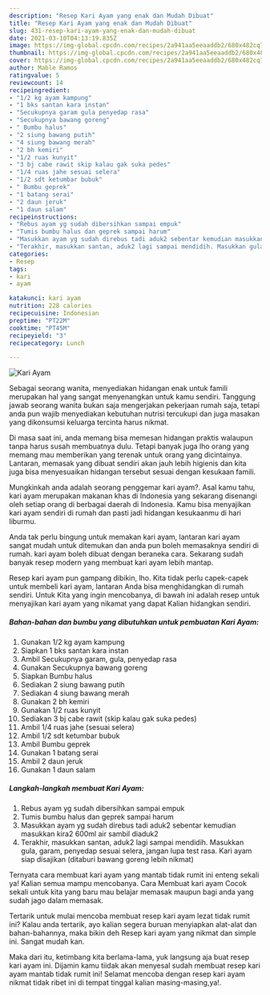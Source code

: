 ```yaml
---
description: "Resep Kari Ayam yang enak dan Mudah Dibuat"
title: "Resep Kari Ayam yang enak dan Mudah Dibuat"
slug: 431-resep-kari-ayam-yang-enak-dan-mudah-dibuat
date: 2021-03-10T04:13:19.835Z
image: https://img-global.cpcdn.com/recipes/2a941aa5eeaaddb2/680x482cq70/kari-ayam-foto-resep-utama.jpg
thumbnail: https://img-global.cpcdn.com/recipes/2a941aa5eeaaddb2/680x482cq70/kari-ayam-foto-resep-utama.jpg
cover: https://img-global.cpcdn.com/recipes/2a941aa5eeaaddb2/680x482cq70/kari-ayam-foto-resep-utama.jpg
author: Mable Ramos
ratingvalue: 5
reviewcount: 14
recipeingredient:
- "1/2 kg ayam kampung"
- "1 bks santan kara instan"
- "Secukupnya garam gula penyedap rasa"
- "Secukupnya bawang goreng"
- " Bumbu halus"
- "2 siung bawang putih"
- "4 siung bawang merah"
- "2 bh kemiri"
- "1/2 ruas kunyit"
- "3 bj cabe rawit skip kalau gak suka pedes"
- "1/4 ruas jahe sesuai selera"
- "1/2 sdt ketumbar bubuk"
- " Bumbu geprek"
- "1 batang serai"
- "2 daun jeruk"
- "1 daun salam"
recipeinstructions:
- "Rebus ayam yg sudah dibersihkan sampai empuk"
- "Tumis bumbu halus dan geprek sampai harum"
- "Masukkan ayam yg sudah direbus tadi aduk2 sebentar kemudian masukkan kira2 600ml air sambil diaduk2"
- "Terakhir, masukkan santan, aduk2 lagi sampai mendidih. Masukkan gula, garam, penyedap sesuai selera, jangan lupa test rasa. Kari ayam siap disajikan (ditaburi bawang goreng lebih nikmat)"
categories:
- Resep
tags:
- kari
- ayam

katakunci: kari ayam 
nutrition: 228 calories
recipecuisine: Indonesian
preptime: "PT22M"
cooktime: "PT45M"
recipeyield: "3"
recipecategory: Lunch

---
```



![Kari Ayam](https://img-global.cpcdn.com/recipes/2a941aa5eeaaddb2/680x482cq70/kari-ayam-foto-resep-utama.jpg)

Sebagai seorang wanita, menyediakan hidangan enak untuk famili merupakan hal yang sangat menyenangkan untuk kamu sendiri. Tanggung jawab seorang  wanita bukan saja mengerjakan pekerjaan rumah saja, tetapi anda pun wajib menyediakan kebutuhan nutrisi tercukupi dan juga masakan yang dikonsumsi keluarga tercinta harus nikmat.

Di masa  saat ini, anda memang bisa memesan hidangan praktis walaupun tanpa harus susah membuatnya dulu. Tetapi banyak juga lho orang yang memang mau memberikan yang terenak untuk orang yang dicintainya. Lantaran, memasak yang dibuat sendiri akan jauh lebih higienis dan kita juga bisa menyesuaikan hidangan tersebut sesuai dengan kesukaan famili. 



Mungkinkah anda adalah seorang penggemar kari ayam?. Asal kamu tahu, kari ayam merupakan makanan khas di Indonesia yang sekarang disenangi oleh setiap orang di berbagai daerah di Indonesia. Kamu bisa menyajikan kari ayam sendiri di rumah dan pasti jadi hidangan kesukaanmu di hari liburmu.

Anda tak perlu bingung untuk memakan kari ayam, lantaran kari ayam sangat mudah untuk ditemukan dan anda pun boleh memasaknya sendiri di rumah. kari ayam boleh dibuat dengan beraneka cara. Sekarang sudah banyak resep modern yang membuat kari ayam lebih mantap.

Resep kari ayam pun gampang dibikin, lho. Kita tidak perlu capek-capek untuk membeli kari ayam, lantaran Anda bisa menghidangkan di rumah sendiri. Untuk Kita yang ingin mencobanya, di bawah ini adalah resep untuk menyajikan kari ayam yang nikamat yang dapat Kalian hidangkan sendiri.

<!--inarticleads1-->

##### Bahan-bahan dan bumbu yang dibutuhkan untuk pembuatan Kari Ayam:

1. Gunakan 1/2 kg ayam kampung
1. Siapkan 1 bks santan kara instan
1. Ambil Secukupnya garam, gula, penyedap rasa
1. Gunakan Secukupnya bawang goreng
1. Siapkan  Bumbu halus
1. Sediakan 2 siung bawang putih
1. Sediakan 4 siung bawang merah
1. Gunakan 2 bh kemiri
1. Gunakan 1/2 ruas kunyit
1. Sediakan 3 bj cabe rawit (skip kalau gak suka pedes)
1. Ambil 1/4 ruas jahe (sesuai selera)
1. Ambil 1/2 sdt ketumbar bubuk
1. Ambil  Bumbu geprek
1. Gunakan 1 batang serai
1. Ambil 2 daun jeruk
1. Gunakan 1 daun salam




<!--inarticleads2-->

##### Langkah-langkah membuat Kari Ayam:

1. Rebus ayam yg sudah dibersihkan sampai empuk
1. Tumis bumbu halus dan geprek sampai harum
1. Masukkan ayam yg sudah direbus tadi aduk2 sebentar kemudian masukkan kira2 600ml air sambil diaduk2
1. Terakhir, masukkan santan, aduk2 lagi sampai mendidih. Masukkan gula, garam, penyedap sesuai selera, jangan lupa test rasa. Kari ayam siap disajikan (ditaburi bawang goreng lebih nikmat)




Ternyata cara membuat kari ayam yang mantab tidak rumit ini enteng sekali ya! Kalian semua mampu mencobanya. Cara Membuat kari ayam Cocok sekali untuk kita yang baru mau belajar memasak maupun bagi anda yang sudah jago dalam memasak.

Tertarik untuk mulai mencoba membuat resep kari ayam lezat tidak rumit ini? Kalau anda tertarik, ayo kalian segera buruan menyiapkan alat-alat dan bahan-bahannya, maka bikin deh Resep kari ayam yang nikmat dan simple ini. Sangat mudah kan. 

Maka dari itu, ketimbang kita berlama-lama, yuk langsung aja buat resep kari ayam ini. Dijamin kamu tiidak akan menyesal sudah membuat resep kari ayam mantab tidak rumit ini! Selamat mencoba dengan resep kari ayam nikmat tidak ribet ini di tempat tinggal kalian masing-masing,ya!.

